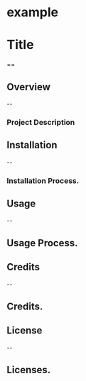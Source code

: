 
# example
# Title
==
## Overview
--
### Project Description
## Installation
--
### Installation Process.
## Usage
--
## Usage Process.
## Credits
--
## Credits.
## License
--
## Licenses.
